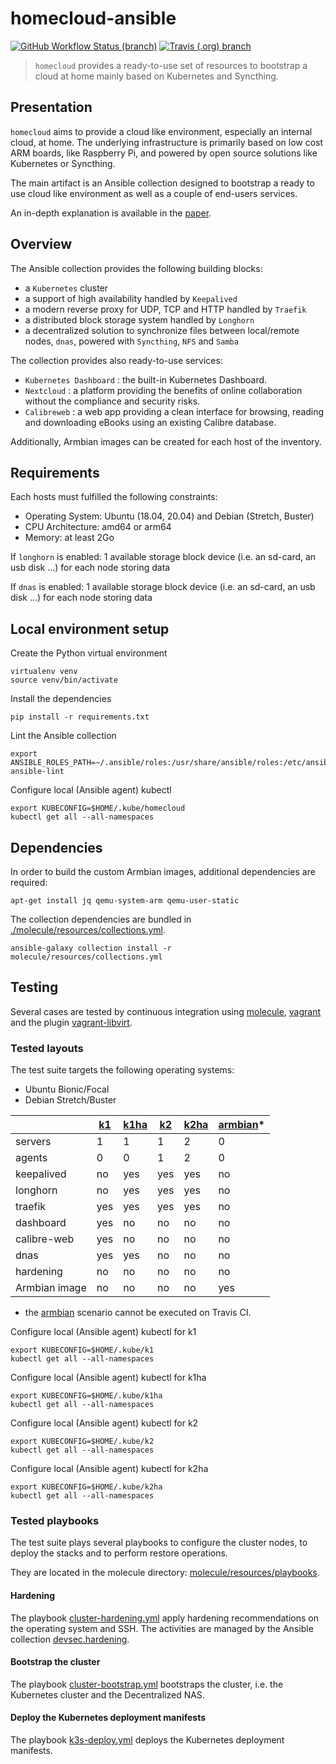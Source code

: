 # homecloud-ansible

[![GitHub Workflow Status (branch)](https://img.shields.io/github/workflow/status/tmorin/homecloud-ansible/Continous%20Integration/master?label=GitHub%20Actions&logo=github+actions&logoColor=black)](https://github.com/tmorin/homecloud-ansible/actions?query=workflow%3A%22Continous+Integration%22+branch%3Amaster)
[![Travis (.org) branch](https://img.shields.io/travis/tmorin/homecloud-ansible/master?label=Travis%20CI&logo=travis+CI&logoColor=black)](https://travis-ci.org/github/tmorin/homecloud-ansible)

> `homecloud` provides a ready-to-use set of resources to bootstrap a cloud at home mainly based on Kubernetes and Syncthing.

## Presentation

`homecloud` aims to provide a cloud like environment, especially an internal cloud, at home.
The underlying infrastructure is primarily based on low cost ARM boards, like Raspberry Pi, and powered by open source solutions like Kubernetes or Syncthing.

The main artifact is an Ansible collection designed to bootstrap a ready to use cloud like environment as well as a couple of end-users services.

An in-depth explanation is available in the [paper](./paper/README.adoc).

## Overview

The Ansible collection provides the following building blocks:

- a `Kubernetes` cluster
- a support of high availability handled by `Keepalived`
- a modern reverse proxy for UDP, TCP and HTTP handled by `Traefik`
- a distributed block storage system handled by `Longhorn`
- a decentralized solution to synchronize files between local/remote nodes, `dnas`, powered with `Syncthing`, `NFS` and `Samba`

The collection provides also ready-to-use services:

- `Kubernetes Dashboard` : the built-in Kubernetes Dashboard.
- `Nextcloud` : a platform providing the benefits of online collaboration without the compliance and security risks.
- `Calibreweb` :  a web app providing a clean interface for browsing, reading and downloading eBooks using an existing Calibre database.

Additionally, Armbian images can be created for each host of the inventory.

## Requirements

Each hosts must fulfilled the following constraints:

- Operating System: Ubuntu (18.04, 20.04) and Debian (Stretch, Buster)
- CPU Architecture: amd64 or arm64
- Memory: at least 2Go

If `longhorn` is enabled: 1 available storage block device (i.e. an sd-card, an usb disk ...) for each node storing data

If `dnas` is enabled: 1 available storage block device (i.e. an sd-card, an usb disk ...) for each node storing data

## Local environment setup

Create the Python virtual environment
```shell
virtualenv venv
source venv/bin/activate
```

Install the dependencies
```shell
pip install -r requirements.txt
```

Lint the Ansible collection
```shell
export ANSIBLE_ROLES_PATH=~/.ansible/roles:/usr/share/ansible/roles:/etc/ansible/roles:collection/roles
ansible-lint
```

Configure local (Ansible agent) kubectl
```shell
export KUBECONFIG=$HOME/.kube/homecloud
kubectl get all --all-namespaces
```

## Dependencies

In order to build the custom Armbian images, additional dependencies are required:
```shell script
apt-get install jq qemu-system-arm qemu-user-static
```

The collection dependencies are bundled in [./molecule/resources/collections.yml](molecule/resources/collections.yml).
```shell
ansible-galaxy collection install -r molecule/resources/collections.yml
```

## Testing

Several cases are tested by continuous integration using [molecule], [vagrant] and the plugin [vagrant-libvirt].

### Tested layouts

The test suite targets the following operating systems:

- Ubuntu Bionic/Focal
- Debian Stretch/Buster

| |[k1]|[k1ha]|[k2]|[k2ha]|[armbian]*|
|---|---|---|---|---|---|
|servers|1|1|1|2|0|
|agents|0|0|1|2|0|
|keepalived|no|yes|yes|yes|no|
|longhorn|no|yes|yes|yes|no|
|traefik|yes|yes|yes|yes|no|
|dashboard|yes|no|no|no|no|
|calibre-web|yes|no|no|no|no|
|dnas|yes|yes|no|no|no|
|hardening|no|no|no|no|no|
|Armbian image|no|no|no|no|yes|

* the [armbian] scenario cannot be executed on Travis CI.


Configure local (Ansible agent) kubectl for k1
```shell
export KUBECONFIG=$HOME/.kube/k1
kubectl get all --all-namespaces
```

Configure local (Ansible agent) kubectl for k1ha
```shell
export KUBECONFIG=$HOME/.kube/k1ha
kubectl get all --all-namespaces
```

Configure local (Ansible agent) kubectl for k2
```shell
export KUBECONFIG=$HOME/.kube/k2
kubectl get all --all-namespaces
```

Configure local (Ansible agent) kubectl for k2ha
```shell
export KUBECONFIG=$HOME/.kube/k2ha
kubectl get all --all-namespaces
```

[k1]: molecule/k1
[k1ha]: molecule/k1ha
[k2]: molecule/k2
[k2ha]: molecule/k2ha
[armbian]: molecule/armbian
[molecule]: https://github.com/ansible-community/molecule
[vagrant]: https://www.vagrantup.com/
[vagrant-libvirt]: https://github.com/vagrant-libvirt/vagrant-libvirt

### Tested playbooks

The test suite plays several playbooks to configure the cluster nodes, to deploy the stacks and to perform restore operations.

They are located in the molecule directory: [molecule/resources/playbooks](molecule/resources/playbooks).

#### Hardening

The playbook [cluster-hardening.yml](molecule/resources/playbooks/cluster-hardening.yml) apply hardening recommendations on the operating system and SSH.
The activities are managed by the Ansible collection [devsec.hardening](https://galaxy.ansible.com/devsec/hardening).

#### Bootstrap the cluster

The playbook [cluster-bootstrap.yml](molecule/resources/playbooks/cluster-bootstrap.yml) bootstraps the cluster, i.e. the Kubernetes cluster and the Decentralized NAS.

#### Deploy the Kubernetes deployment manifests

The playbook [k3s-deploy.yml](molecule/resources/playbooks/k3s-deploy.yml) deploys the Kubernetes deployment manifests.

